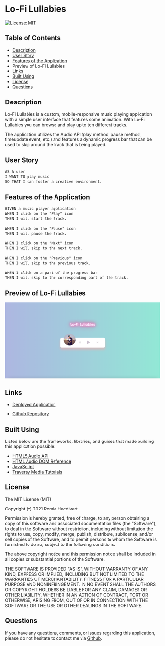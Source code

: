 # Lo-Fi Lullabies

[![License: MIT](https://img.shields.io/badge/License-MIT-yellow.svg)](https://opensource.org/licenses/MIT)

## Table of Contents

- [Description](#description)
- [User Story](#user-story)
- [Features of the Application](#features-of-the-application)
- [Preview of Lo-Fi Lullabies](#preview-of-lo-fi-lullabies)
- [Links](#links)
- [Built Using](#built-using)
- [License](#license)
- [Questions](#questions)

## Description

Lo-Fi Lullabies is a custom, mobile-responsive music playing application with a simple user interface that features some animation. With Lo-Fi Lullabies you can browse and play up to ten different tracks.

The application utilizes the Audio API (play method, pause method, timeupdate event, etc.) and features a dynamic progress bar that can be used to skip around the track that is being played.

## User Story

```
AS A user
I WANT TO play music
SO THAT I can foster a creative environment.
```

## Features of the Application

```
GIVEN a music player application
WHEN I click on the "Play" icon
THEN I will start the track.

WHEN I click on the "Pause" icon
THEN I will pause the track.

WHEN I click on the "Next" icon
THEN I will skip to the next track.

WHEN I click on the "Previous" icon
THEN I will skip to the previous track.

WHEN I click on a part of the progress bar
THEN I will skip to the corresponding part of the track.
```

## Preview of Lo-Fi Lullabies

<p align="center">
  <img src="images/loFiLullabiesLandingPage.png">
</p>

## Links

- [Deployed Application](https://rh9891.github.io/LoFiLullabies)

- [Github Repository](https://github.com/rh9891/LoFiLullabies)

## Built Using

Listed below are the frameworks, libraries, and guides that made building this application possible:

- [HTML5 Audio API](https://developer.mozilla.org/en-US/docs/Web/API/Web_Audio_API)
- [HTML Audio DOM Reference](https://www.w3schools.com/tags/ref_av_dom.asp)
- [JavaScript](https://www.w3schools.com/js/default.asp)
- [Traversy Media Tutorials](https://www.traversymedia.com)

## License

The MIT License (MIT)

Copyright (c) 2021 Romie Hecdivert

Permission is hereby granted, free of charge, to any person obtaining a copy of this software and associated documentation files (the "Software"), to deal in the Software without restriction, including without limitation the rights to use, copy, modify, merge, publish, distribute, sublicense, and/or sell copies of the Software, and to permit persons to whom the Software is furnished to do so, subject to the following conditions:

The above copyright notice and this permission notice shall be included in all copies or substantial portions of the Software.

THE SOFTWARE IS PROVIDED "AS IS", WITHOUT WARRANTY OF ANY KIND, EXPRESS OR IMPLIED, INCLUDING BUT NOT LIMITED TO THE WARRANTIES OF MERCHANTABILITY, FITNESS FOR A PARTICULAR PURPOSE AND NONINFRINGEMENT. IN NO EVENT SHALL THE AUTHORS OR COPYRIGHT HOLDERS BE LIABLE FOR ANY CLAIM, DAMAGES OR OTHER LIABILITY, WHETHER IN AN ACTION OF CONTRACT, TORT OR OTHERWISE, ARISING FROM, OUT OF OR IN CONNECTION WITH THE SOFTWARE OR THE USE OR OTHER DEALINGS IN THE SOFTWARE.

## Questions

If you have any questions, comments, or issues regarding this application, please do not hesitate to contact me via [Github](https://github.com/rh9891).
